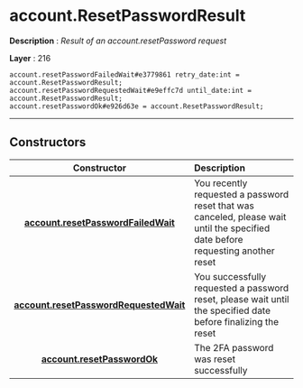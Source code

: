 # account.ResetPasswordResult

**Description** : *Result of an account\.resetPassword request*

**Layer** : 216

```tl
account.resetPasswordFailedWait#e3779861 retry_date:int = account.ResetPasswordResult;
account.resetPasswordRequestedWait#e9effc7d until_date:int = account.ResetPasswordResult;
account.resetPasswordOk#e926d63e = account.ResetPasswordResult;
```

---

## Constructors

| Constructor | Description |
| :---: | :--- |
| [**account.resetPasswordFailedWait**](constructor/account.resetPasswordFailedWait) | You recently requested a password reset that was canceled, please wait until the specified date before requesting another reset |
| [**account.resetPasswordRequestedWait**](constructor/account.resetPasswordRequestedWait) | You successfully requested a password reset, please wait until the specified date before finalizing the reset |
| [**account.resetPasswordOk**](constructor/account.resetPasswordOk) | The 2FA password was reset successfully |